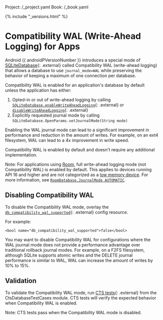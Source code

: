 Project: /_project.yaml
Book: /_book.yaml

{% include "_versions.html" %}

<!--
  Copyright 2018 The Android Open Source Project

  Licensed under the Apache License, Version 2.0 (the "License");
  you may not use this file except in compliance with the License.
  You may obtain a copy of the License at

      http://www.apache.org/licenses/LICENSE-2.0

  Unless required by applicable law or agreed to in writing, software
  distributed under the License is distributed on an "AS IS" BASIS,
  WITHOUT WARRANTIES OR CONDITIONS OF ANY KIND, either express or implied.
  See the License for the specific language governing permissions and
  limitations under the License.
-->

# Compatibility WAL (Write-Ahead Logging) for Apps

Android {{ androidPVersionNumber }} introduces a special mode of
[SQLiteDatabase](https://developer.android.com/reference/android/database/sqlite/SQLiteDatabase.html){: .external}
called Compatibility WAL (write-ahead logging) that allows a database to use
`journal_mode=WAL` while preserving the behavior of keeping a maximum of one
connection per database.

Compatibility WAL is enabled for an application's database by default unless the
application has either:

1.  Opted-in or out of write-ahead logging by calling
    [`SQLiteDatabase.enableWriteAheadLogging`](https://developer.android.com/reference/android/database/sqlite/SQLiteDatabase.html#enableWriteAheadLogging\(\)){: .external}
    or
    [`disableWriteAheadLogging`](https://developer.android.com/reference/android/database/sqlite/SQLiteDatabase.html#disableWriteAheadLogging\(\)){: .external}
1.  Explicitly requested journal mode by calling
    `SQLiteDatabase.OpenParams.setJournalMode(String mode)`

Enabling the WAL journal mode can lead to a significant improvement in
performance and reduction in the amount of writes. For example, on an ext4
filesystem, WAL can lead to a 4x improvement in write speed.

Compatibility WAL is enabled by default and doesn't require any additional
implementation.

Note: For applications using
[Room](https://developer.android.com/topic/libraries/architecture/room),
full write-ahead logging mode (not Compatibility WAL) is enabled by
default. This applies to devices running API 16 and higher and are not
categorized as a
[low memory device](https://developer.android.com/reference/android/app/ActivityManager.html#isLowRamDevice()). For more information, see
[`RoomDatabase.JournalMode AUTOMATIC`](https://developer.android.com/reference/androidx/room/RoomDatabase.JournalMode#AUTOMATIC).

## Disabling Compatibility WAL

To disable the Compatibility WAL mode, overlay the
[`db_compatibility_wal_supported`](https://android.googlesource.com/platform/frameworks/base/+/master/core/res/res/values/config.xml#1844){: .external}
config resource.

For example:

```
<bool name="db_compatibility_wal_supported">false</bool>
```

You may want to disable Compatibility WAL for configurations where the WAL
journal mode does not provide a performance advantage over traditional rollback
journal modes. For example, on a F2FS filesystem, although SQLite supports
atomic writes and the DELETE journal performance is similar to WAL, WAL can
increase the amount of writes by 10% to 15%.

## Validation

To validate the Compatibility WAL mode, run
[CTS tests](https://android.googlesource.com/platform/cts/+/master/tests/tests/database){: .external}
from the CtsDatabaseTestCases module. CTS tests will verify the expected
behavior when Compatibility WAL is enabled.

Note: CTS tests pass when the Compatibility WAL mode is disabled.
